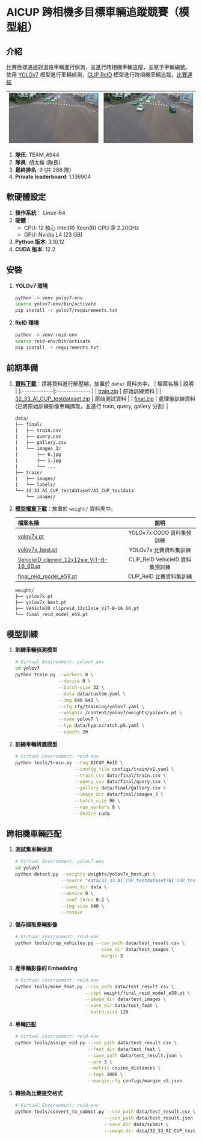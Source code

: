 # AICUP 跨相機多目標車輛追蹤競賽（模型組）
## 介紹
比賽目標通過對道路車輛進行偵測，並進行跨相機車輛追蹤，並賦予車輛編號。\
使用 [YOLOv7](https://github.com/WongKinYiu/yolov7) 模型進行車輛偵測，[CLIP ReID](https://github.com/Syliz517/CLIP-ReID) 模型進行跨相機車輛追蹤。[比賽連結](https://tbrain.trendmicro.com.tw/Competitions/Details/33)

|![alt text](assets/demo1.png)|![alt text](assets/demo2.png)|
|------------------------|------------------------|

1. **隊伍**: TEAM_4944
2. **隊員**: 胡太維 (隊長)
3. **最終排名**: 9 (共 286 隊)
4. **Private leaderboard**: 1.136904

## 軟硬體設定
1. **操作系統**： Linux-64
2. **硬體**： 
   + CPU: 12 核心 Intel(R) Xeon(R) CPU @ 2.20GHz
   + GPU: Nvidia L4 (23 GB)
3. **Python 版本**: 3.10.12
4. **CUDA 版本**: 12.2


## 安裝
1. **YOLOv7 環境**
   ```bash
   python -m venv yolov7-env
   source yolov7-env/bin/activate
   pip install -r yolov7/requirements.txt
   ```

2. **ReID 環境**
   ```bash
   python -m venv reid-env
   source reid-env/bin/activate
   pip install -r requirements.txt
   ```

## 前期準備
1. **[資料下載](https://drive.google.com/drive/folders/1MiOspGNUrnVxB7yqPK3F8F3ViQhlFj70?usp=drive_link)**：請將資料進行解壓縮，放置於 `data/` 資料夾中。
   | 檔案名稱 | 說明 |
   |:-------------|:--------------:|
   | [train.zip]()         |   原始訓練資料    |
   | [32_33_AI_CUP_testdataset.zip]()   |   原始測試資料      |
   | [final.zip]()  |   處理後訓練資料 (已將原始訓練影像車輛擷取，並進行 train, query, gallery 分割)  |

   ```plaintext
   data/
   ├── final/
   |   ├── train.csv
   |   ├── query.csv
   |   ├── gallery.csv
   |   └── images_3/
   |       ├── 0.jpg
   |       ├── 1.jpg
   |       └── ...
   ├── train/
   |   ├── images/
   |   └── labels/
   └── 32_33_AI_CUP_testdataset/AI_CUP_testdata
       └── images/
   ```


2. **[模型權重下載](https://drive.google.com/drive/folders/19wHyB9UdzuuNAtoBgWUND-QArb3he1pj?usp=drive_link)**：放置於 `weight/` 資料夾中。

   | 檔案名稱 | 說明 |
   |:-------------|:--------------:|
   | [yolov7x.pt]()                   |   YOLOv7x COCO 資料集預訓練       |
   | [yolov7x_best.pt]()              |   YOLOv7x 比賽資料集訓練          |
   | [VehicleID_clipreid_12x12sie_ViT-B-16_60.pt]()  |   CLIP_ReID VehicleID 資料集預訓練  |
   | [final_reid_model_e59.pt]()  |   CLIP_ReID 比賽資料集訓練  |

   ```plaintext
   weight/
   ├── yolov7x.pt
   ├── yolov7x_best.pt
   ├── VehicleID_clipreid_12x12sie_ViT-B-16_60.pt  
   └── final_reid_model_e59.pt
   ```


## 模型訓練
1. **訓練車輛偵測模型**
   ```bash
   # Virtual Environment: yolov7-env
   cd yolov7
   python train.py --workers 8 \
                   --device 0 \
                   --batch-size 32 \
                   --data data/custom.yaml \
                   --img 640 640 \
                   --cfg cfg/training/yolov7.yaml \
                   --weights /content/yolov7/weights/yolov7x.pt \
                   --name yolov7 \
                   --hyp data/hyp.scratch.p5.yaml \
                   --epochs 20
   ```

2. **訓練車輛辨識模型**
   ```bash
   # Virtual Environment: reid-env
   python tools/train.py --tag AICUP_ReID \
                         --config_file configs/train/v1.yaml \
                         --train_csv data/final/train.csv \
                         --query_csv data/final/query.csv \
                         --gallery data/final/gallery.csv \
                         --image_dir data/final/images_3 \
                         --batch_size 96 \
                         --num_workers 8 \
                         --device cuda
   ```


## 跨相機車輛匹配
1. **測試集車輛偵測**
   ```bash
   # Virtual Environment: yolov7-env
   cd yolov7
   python detect.py --weights weights/yolov7x_best.pt \
                    --source "data/32_33_AI_CUP_testdataset/AI_CUP_testdata/images/*/*.jpg" \
                    --save_dir data \
                    --device 0 \
                    --conf-thres 0.2 \
                    --img-size 640 \
                    --nosave
   ```

2. **儲存擷取車輛影像**
   ```bash
   # Virtual Environment: reid-env
   python tools/crop_vehicles.py --csv_path data/test_result.csv \
                                 --save_dir data/test_images \
                                 --margin 3
   ```

3. **產車輛影像的 Embedding**
   ```bash
   # Virtual Environment: reid-env
   python tools/make_feat.py --csv_path data/test_result.csv \
                             --ckpt weight/final_reid_model_e59.pt \
                             --image_dir data/test_images \
                             --save_dir data/test_feat \
                             --batch_size 128
   ```

4. **車輛匹配**
   ```bash
   # Virtual Environment: reid-env
   python tools/assign_vid.py --csv_path data/test_result.csv \
                              --feat_dir data/test_feat \
                              --save_path data/test_result.json \
                              --pre 3 \
                              --metric cosine_distances \
                              --topk 1000 \
                              --margin_cfg configs/margin_v5.json
   ```

5. **轉換為比賽提交格式**
   ```bash
   # Virtual Environment: reid-env
   python tools/convert_to_submit.py --csv_path data/test_result.csv \
                                    --json_path data/test_result.json \
                                    --save_dir data/submit \
                                    --image_dir data/32_33_AI_CUP_testdataset/AI_CUP_testdata/images
   ```